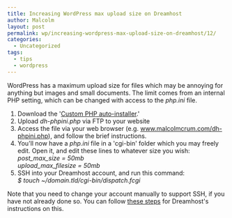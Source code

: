 ```yaml
---
title: Increasing WordPress max upload size on Dreamhost
author: Malcolm
layout: post
permalink: wp/increasing-wordpress-max-upload-size-on-dreamhost/12/
categories:
  - Uncategorized
tags:
  - tips
  - wordpress
---
```

WordPress has a maximum upload size for files which may be annoying for anything but images and small documents. The limit comes from an internal PHP setting, which can be changed with access to the *php.ini* file.

  1. Download the '[Custom PHP auto-installer][1].'
  2. Upload *dh-phpini.php* via FTP to your website
  3. Access the file via your web browser (e.g. www.malcolmcrum.com/dh-phpini.php), and follow the brief instructions.
  4. You'll now have a *php.ini* file in a 'cgi-bin' folder which you may freely edit. Open it, and edit these lines to whatever size you wish:  
    *post\_max\_size = 50mb*  
    *upload\_max\_filesize = 50mb*
  5. SSH into your Dreamhost account, and run this command:  
    *$ touch ~/domain.tld/cgi-bin/dispatch.fcgi*

Note that you need to change your account manually to support SSH, if you have not already done so. You can follow [these steps][2] for Dreamhost's instructions on this.

 [1]: http://sxi.sabrextreme.com/phpini
 [2]: http://wiki.dreamhost.com/Enabling_Shell_Access